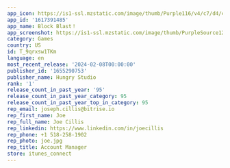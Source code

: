 ```yaml
---
app_icon: https://is1-ssl.mzstatic.com/image/thumb/Purple116/v4/c7/d4/cc/c7d4cc1f-9f33-e76a-f7e9-ece2e134f207/AppIcon-1x_U007emarketing-0-10-0-0-sRGB-85-220-0.png/1024x1024bb.png
app_id: '1617391485'
app_name: Block Blast！
app_screenshot: https://is1-ssl.mzstatic.com/image/thumb/PurpleSource126/v4/38/c0/8e/38c08e42-a1a5-2981-2d69-3aef5c96dd43/c91042c0-2b9b-4d7d-a770-0bda4f2e82a3_1242X2688_1.png/1242x2688bb.png
category: Games
country: US
id: T_9qrxsw1TKm
language: en
most_recent_release: '2024-02-08T00:00:00'
publisher_id: '1655290753'
publisher_name: Hungry Studio
rank: '1'
release_count_in_past_year: '95'
release_count_in_past_year_category: 95
release_count_in_past_year_top_in_category: 95
rep_email: joseph.cillis@bitrise.io
rep_first_name: Joe
rep_full_name: Joe Cillis
rep_linkedin: https://www.linkedin.com/in/joecillis
rep_phone: +1 518-258-1902
rep_photo: joe.jpg
rep_title: Account Manager
store: itunes_connect
---
```

